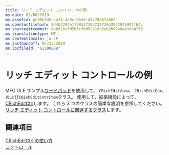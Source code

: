 ```yaml
---
title: リッチ エディット コントロールの例
ms.date: 02/06/2019
ms.assetid: ac98bf45-ca74-459c-9b3e-df278a67a00f
ms.openlocfilehash: 8d4b2284e1738b1739d732739d392297b90ffb4c
ms.sourcegitcommit: 0ab61bc3d2b6cfbd52a16c6ab2b97a8ea1864f12
ms.translationtype: MT
ms.contentlocale: ja-JP
ms.lasthandoff: 04/23/2019
ms.locfileid: "62308889"
---
```

# <a name="rich-edit-control-examples"></a>リッチ エディット コントロールの例

MFC OLE サンプル[ワードパッド](https://github.com/Microsoft/VCSamples/tree/da802c2aa92a730b3da33c5957186f128709c398/VC2010Samples/MFC/Visual%20C%2B%2B%202008%20Feature%20Pack/WordPad)を使用して、 `CRichEditView`、 `CRichEditDoc`、および`CRichEditCntrItem`クラス。 使用して、拡張機能によって、 [CRichEditCtrl](../mfc/reference/cricheditctrl-class.md)します。 これら 3 つのクラスの簡単な説明を参照してください。[リッチ エディット コントロールに関連するクラス](../mfc/classes-related-to-rich-edit-controls.md)します。

## <a name="see-also"></a>関連項目

[CRichEditCtrl の使い方](../mfc/using-cricheditctrl.md)<br/>
[コントロール](../mfc/controls-mfc.md)
